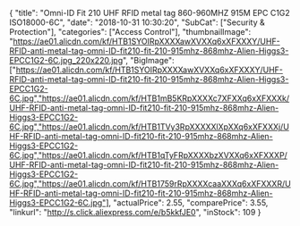 {
	"title": "Omni-ID Fit 210 UHF RFID  metal tag 860-960MHZ 915M EPC C1G2 ISO18000-6C",
	"date": "2018-10-31 10:30:20",
	"SubCat": ["Security & Protection"],
	"categories": ["Access Control"],
	"thumbnailImage": "https://ae01.alicdn.com/kf/HTB1SYOIRpXXXXawXVXXq6xXFXXXY/UHF-RFID-anti-metal-tag-omni-ID-fit210-fit-210-915mhz-868mhz-Alien-Higgs3-EPCC1G2-6C.jpg_220x220.jpg",
	"BigImage": ["https://ae01.alicdn.com/kf/HTB1SYOIRpXXXXawXVXXq6xXFXXXY/UHF-RFID-anti-metal-tag-omni-ID-fit210-fit-210-915mhz-868mhz-Alien-Higgs3-EPCC1G2-6C.jpg","https://ae01.alicdn.com/kf/HTB1mB5KRpXXXXc7XFXXq6xXFXXXk/UHF-RFID-anti-metal-tag-omni-ID-fit210-fit-210-915mhz-868mhz-Alien-Higgs3-EPCC1G2-6C.jpg","https://ae01.alicdn.com/kf/HTB1TVy3RpXXXXXlXpXXq6xXFXXXj/UHF-RFID-anti-metal-tag-omni-ID-fit210-fit-210-915mhz-868mhz-Alien-Higgs3-EPCC1G2-6C.jpg","https://ae01.alicdn.com/kf/HTB1qTyFRpXXXXbzXVXXq6xXFXXXP/UHF-RFID-anti-metal-tag-omni-ID-fit210-fit-210-915mhz-868mhz-Alien-Higgs3-EPCC1G2-6C.jpg","https://ae01.alicdn.com/kf/HTB1759rRpXXXXcaaXXXq6xXFXXXR/UHF-RFID-anti-metal-tag-omni-ID-fit210-fit-210-915mhz-868mhz-Alien-Higgs3-EPCC1G2-6C.jpg"],
	"actualPrice": 2.55,
	"comparePrice": 3.55,
	"linkurl": "http://s.click.aliexpress.com/e/b5kkfJE0",
	"inStock": 109
}
